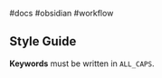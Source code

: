 #docs #obsidian #workflow 

## Style Guide

**Keywords** must be written in `ALL_CAPS`.
```plain

```
